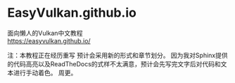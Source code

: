 # EasyVulkan.github.io
面向懒人的Vulkan中文教程<br>
https://easyvulkan.github.io/

注：本教程正在经历重写
预计会采用新的形式和章节划分。
因为我对Sphinx提供的代码高亮以及ReadTheDocs的式样不太满意，预计会先写完文字后对代码和文本进行手动着色。
周更。
